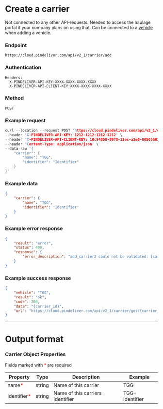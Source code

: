 # Create a carrier

Not connected to any other API-requests. Needed to access the haulage portal if your company plans on using that.
Can be connected to a [vehicle](/articles/crud_vehicle/add_vehicle.html) when adding a vehicle.

### Endpoint
```
https://cloud.pindeliver.com/api/v2_1/carrier/add
```

### Authentication
```
Headers:
  X-PINDELIVER-API-KEY:XXXX-XXXX-XXXX-XXXX
  X-PINDELIVER-API-CLIENT-KEY:XXXX-XXXX-XXXX-XXXX
```

### Method
```
POST
```

### Example request
```C
curl --location --request POST 'https://cloud.pindeliver.com/api/v2_1/carrier/add' \
--header 'X-PINDELIVER-API-KEY: 1212-1212-1212-1212' \
--header 'X-PINDELIVER-API-CLIENT-KEY: 10c94858-8978-11ec-a2e8-005056011cb5' \
--header 'Content-Type: application/json' \
--data-raw '{
    "carrier": {
        "name": "TGG",
        "identifier": "Identifier"
    }
}'
```

### Example data
```JSON
{
    "carrier": {
        "name": "TGG",
        "identifier": "Identifier"
    }
}
```

### Example error response
```JSON
{
    "result": "error",
    "status": 400,
    "response": {
        "error_description": "add_carrier2 could not be validated: [carrier.identifier] The property identifier is required"
    }
}
```

### Example success response
```JSON
{
    "vehicle": "TGG",
    "result": "ok",
    "code": 200,
    "data": "{carrier_id}",
    "url": "https://cloud.pindeliver.com/api/v2_1/carrier/get/{carrier_id}"
}
```

---

# Output format

### Carrier Object Properties

Fields marked with <font color='red'>*</font> are required

|Property              |Type     |Description          |Example      |  
|----------------------|---------|---------------------|-------------|
|name<font color='red'>*</font>|string|Name of this carrier|TGG|
|identifier<font color='red'>*</font>|string|Name of this carriers identifier|TGG-Identifier|
